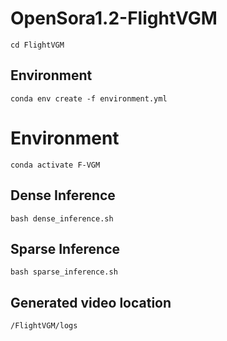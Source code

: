 # OpenSora1.2-FlightVGM
```
cd FlightVGM
```
## Environment
```
conda env create -f environment.yml
```
# Environment
```
conda activate F-VGM
```
## Dense Inference
```
bash dense_inference.sh
```

## Sparse Inference
```
bash sparse_inference.sh
```


## Generated video location
```
/FlightVGM/logs
```
